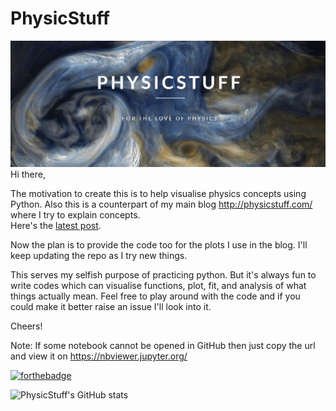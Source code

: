 # PhysicStuff
![Screenshot](Header.png)
Hi there,  

The motivation to create this is to help visualise physics concepts using Python. Also this is a counterpart of my main blog http://physicstuff.com/ where I try to explain concepts.  
Here's the [latest post](http://physicstuff.com/what-is-leidenfrost-effect/).  

Now the plan is to provide the code too for the plots I use in the blog. I'll keep updating the repo as I try new things.


This serves my selfish purpose of practicing python. But it's always fun to write codes which can visualise functions, plot, fit, and analysis of what things actually mean. 
Feel free to play around with the code and if you could make it better raise an issue I'll look into it.   

Cheers!


Note: If some notebook cannot be opened in GitHub then just copy the url and view it on https://nbviewer.jupyter.org/ 

[![forthebadge](https://forthebadge.com/images/badges/made-with-python.svg)](https://forthebadge.com)

![PhysicStuff's GitHub stats](https://github-readme-stats.vercel.app/api?username=iamstarstuff&show_icons=true&theme=synthwave&hide=contribs,prs,issues&custom_title=PhysicStuff's&nbsp;GitHub&nbps;Stats)


